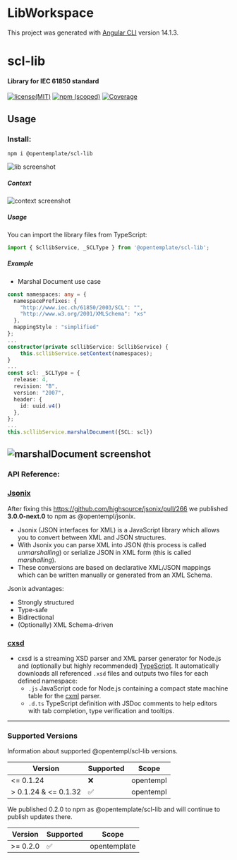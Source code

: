 # LibWorkspace

This project was generated with [Angular CLI](https://github.com/angular/angular-cli) version 14.1.3.

scl-lib
====

#### Library for IEC 61850 standard

[![license(MIT)](https://img.shields.io/npm/l/@opentemplate/scl-lib?color=%234B97FE&logo=opentemplate)](https://github.com/open-template/open-template/blob/main/LICENSE)
[![npm (scoped)](https://img.shields.io/npm/v/@opentemplate/scl-lib?color=%234B97FE&logo=opentemplate)](https://www.npmjs.com/package/@opentemplate/scl-lib)
[![Coverage](https://sonarcloud.io/api/project_badges/measure?project=lib-opentemplate%3A%40opentemplate%2Fscl-lib&metric=coverage)](https://sonarcloud.io/summary/new_code?id=lib-opentemplate%3A%40opentemplate%2Fscl-lib)
<!-- [![FOSSA Status](https://app.fossa.com/api/projects/git%2Bgithub.com%2Fromdhanisam%2Flib.svg?type=shield)](https://app.fossa.com/projects/git%2Bgithub.com%2Fromdhanisam%2Flib?ref=badge_shield) -->

## Usage

### Install:
```
npm i @opentemplate/scl-lib
```

![lib screenshot](https://raw.githubusercontent.com/open-template/open-template/v0.2.6/assets/img/lib-v0.2.5.png)
##### Context
![context screenshot](https://raw.githubusercontent.com/open-template/open-template/v0.2.2/assets/img/demo/jsonix-context.png)

##### Usage
You can import the library files from TypeScript:

```TypeScript
import { ScllibService, _SCLType } from '@opentemplate/scl-lib';
```
##### Example
* Marshal Document use case
```TypeScript
const namespaces: any = {
  namespacePrefixes: {
    "http://www.iec.ch/61850/2003/SCL": "",
    "http://www.w3.org/2001/XMLSchema": "xs"
  },
  mappingStyle : "simplified"
};
...
constructor(private scllibService: ScllibService) {
    this.scllibService.setContext(namespaces);
}
...
const scl: _SCLType = {
  release: 4,
  revision: "B",
  version: "2007",
  header: {
    id: uuid.v4()
  },
};
...
this.scllibService.marshalDocument({SCL: scl})
```
![marshalDocument screenshot](https://raw.githubusercontent.com/open-template/open-template/v0.2.2/assets/img/demo/marshall.png)
---- 
### API Reference:
### [Jsonix](https://github.com/highsource/jsonix)
After fixing this https://github.com/highsource/jsonix/pull/266 we published **3.0.0-next.0** to npm as @opentempl/jsonix.
* Jsonix (JSON interfaces for XML) is a JavaScript library which allows you to convert between XML and JSON structures.
* With Jsonix you can parse XML into JSON (this process is called _unmarshalling_) or serialize JSON in XML form (this is called _marshalling_).
* These conversions are based on declarative XML/JSON mappings which can be written manually or generated from an XML Schema.

Jsonix advantages:

* Strongly structured
* Type-safe
* Bidirectional
* (Optionally) XML Schema-driven

### [cxsd](https://www.npmjs.com/package/cxsd)

* cxsd is a streaming XSD parser and XML parser generator for Node.js and
  (optionally but highly recommended) [TypeScript](http://www.typescriptlang.org/).
  It automatically downloads all referenced `.xsd` files and outputs two files for each defined namespace:
  - `.js` JavaScript code for Node.js containing a compact state machine table for the [cxml](https://github.com/charto/cxml) parser.
  - `.d.ts` TypeScript definition with JSDoc comments to help editors with tab completion, type verification and tooltips.

---
### Supported Versions

Information about supported @opentempl/scl-lib versions.

| Version               | Supported             |  Scope        |
| -------               | ------------------    | -------       |
| <= 0.1.24              | :x:                   | opentempl     |
| > 0.1.24 & <= 0.1.32   | :white_check_mark:    | opentempl     |

We published 0.2.0 to npm as @opentemplate/scl-lib and will continue to publish updates there.

| Version               | Supported             |  Scope        |
| -------               | ------------------    | -------       |
| >= 0.2.0               | :white_check_mark:    | opentemplate  |
